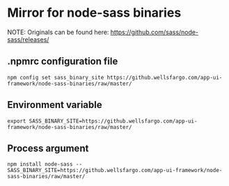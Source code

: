 # Mirror for node-sass binaries

NOTE: Originals can be found here: https://github.com/sass/node-sass/releases/

## .npmrc configuration file
`npm config set sass_binary_site https://github.wellsfargo.com/app-ui-framework/node-sass-binaries/raw/master/`

## Environment variable
`export SASS_BINARY_SITE=https://github.wellsfargo.com/app-ui-framework/node-sass-binaries/raw/master/`

## Process argument
`npm install node-sass --SASS_BINARY_SITE=https://github.wellsfargo.com/app-ui-framework/node-sass-binaries/raw/master/`
